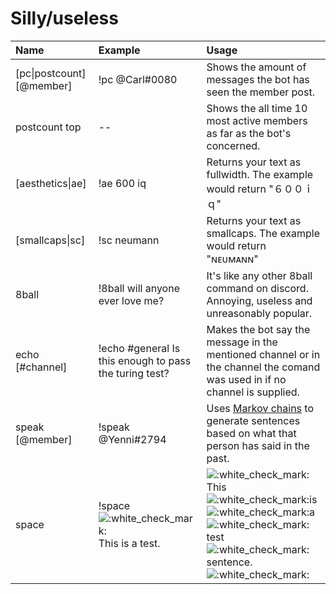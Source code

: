 # Silly/useless



<table>
  <thead>
    <tr>
      <th style="text-align:left">Name</th>
      <th style="text-align:left">Example</th>
      <th style="text-align:left">Usage</th>
    </tr>
  </thead>
  <tbody>
    <tr>
      <td style="text-align:left">[pc|postcount] [@member]</td>
      <td style="text-align:left">!pc @Carl#0080</td>
      <td style="text-align:left">Shows the amount of messages the bot has seen the member post.</td>
    </tr>
    <tr>
      <td style="text-align:left">postcount top</td>
      <td style="text-align:left">--</td>
      <td style="text-align:left">Shows the all time 10 most active members as far as the bot's concerned.</td>
    </tr>
    <tr>
      <td style="text-align:left">[aesthetics|ae]
        <text>
      </td>
      <td style="text-align:left">!ae 600 iq</td>
      <td style="text-align:left">Returns your text as fullwidth. The example would return "６００ｉｑ"</td>
    </tr>
    <tr>
      <td style="text-align:left">[smallcaps|sc]
        <text>
      </td>
      <td style="text-align:left">!sc neumann</td>
      <td style="text-align:left">Returns your text as smallcaps. The example would return "ɴᴇᴜᴍᴀɴɴ"</td>
    </tr>
    <tr>
      <td style="text-align:left">8ball</td>
      <td style="text-align:left">!8ball will anyone ever love me?</td>
      <td style="text-align:left">It's like any other 8ball command on discord. Annoying, useless and unreasonably
        popular.</td>
    </tr>
    <tr>
      <td style="text-align:left">echo [#channel]
        <text>
      </td>
      <td style="text-align:left">!echo #general Is this enough to pass the turing test?</td>
      <td style="text-align:left">Makes the bot say the message in the mentioned channel or in the channel
        the comand was used in if no channel is supplied.</td>
    </tr>
    <tr>
      <td style="text-align:left">speak [@member]</td>
      <td style="text-align:left">!speak @Yenni#2794</td>
      <td style="text-align:left">Uses <a href="https://github.com/jsvine/markovify">Markov chains</a> to
        generate sentences based on what that person has said in the past.</td>
    </tr>
    <tr>
      <td style="text-align:left">
        <p>space
          <br />
          <emoji>
        </p>
        <p>
          <text>
        </p>
      </td>
      <td style="text-align:left">!space
        <img src="https://discordapp.com/assets/c6b26ba81f44b0c43697852e1e1d1420.svg"
        alt=":white_check_mark:" />This is a test.</td>
      <td style="text-align:left">
        <img src="https://discordapp.com/assets/c6b26ba81f44b0c43697852e1e1d1420.svg"
        alt=":white_check_mark:" />This
        <img src="https://discordapp.com/assets/c6b26ba81f44b0c43697852e1e1d1420.svg"
        alt=":white_check_mark:" />is
        <img src="https://discordapp.com/assets/c6b26ba81f44b0c43697852e1e1d1420.svg"
        alt=":white_check_mark:" />a
        <img src="https://discordapp.com/assets/c6b26ba81f44b0c43697852e1e1d1420.svg"
        alt=":white_check_mark:" />test
        <img src="https://discordapp.com/assets/c6b26ba81f44b0c43697852e1e1d1420.svg"
        alt=":white_check_mark:" />sentence.
        <img src="https://discordapp.com/assets/c6b26ba81f44b0c43697852e1e1d1420.svg"
        alt=":white_check_mark:" />
      </td>
    </tr>
  </tbody>
</table>